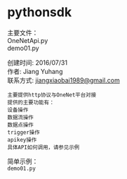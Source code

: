 pythonsdk
==========
主要文件：<br>
OneNetApi.py<br>
demo01.py<br>

创建时间: 2016/07/31<br>
作者: Jiang Yuhang<br>
联系方式: jiangxiaobai1989@gmail.com<br>

    主要提供http协议与OneNet平台对接
    提供的主要功能有：
    设备操作
    数据流操作
    数据点操作
    trigger操作
    apikey操作
    具体API如何调用，请参见示例

简单示例：<br>
`demo01.py`
